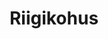 ---
title: Riigikohus
maintainer_name: Riigikohus Üldosakond
maintainer_email: info@riigikohus.ee
description: '' 
twitter: ''
---